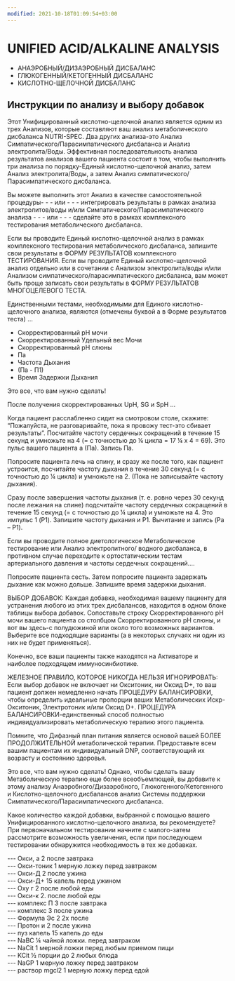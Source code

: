 ```yaml
---
modified: 2021-10-18T01:09:54+03:00
---
```


# UNIFIED ACID/ALKALINE ANALYSIS
-   АНАЭРОБНЫЙ/ДИЗАЭРОБНЫЙ ДИСБАЛАНС
-   ГЛЮКОГЕННЫЙ/КЕТОГЕННЫЙ ДИСБАЛАНС
-   КИСЛОТНО-ЩЕЛОЧНОЙ ДИСБАЛАНС

## Инструкции по анализу и выбору добавок

Этот Унифицированный кислотно-щелочной анализ является одним из трех Анализов, которые составляют ваш анализ метаболического дисбаланса NUTRI-SPEC. Два других анализа-это Анализ Симпатического/Парасимпатического дисбаланса и Анализ электролита/Воды. Эффективная последовательность анализа результатов анализов вашего пациента состоит в том, чтобы выполнить три анализа по порядку-Единый кислотно-щелочной анализ, затем Анализ электролита/Воды, а затем Анализ симпатического/ Парасимпатического дисбаланса.

Вы можете выполнить этот Анализ в качестве самостоятельной процедуры- - - или - - - интегрировать результаты в рамках анализа электролитов/воды и/или Симпатического/Парасимпатического анализа - - - или - - - сделайте это в рамках комплексного тестирования метаболического дисбаланса.

Если вы проводите Единый кислотно-щелочной анализ в рамках комплексного тестирования метаболического дисбаланса, запишите свои результаты в ФОРМУ РЕЗУЛЬТАТОВ комплексного ТЕСТИРОВАНИЯ. Если вы проводите Единый кислотно-щелочной анализ отдельно или в сочетании с Анализом электролита/воды и/или Анализом симпатического/парасимпатического дисбаланса, вам может быть проще записать свои результаты в ФОРМУ РЕЗУЛЬТАТОВ МНОГОЦЕЛЕВОГО ТЕСТА.

Единственными тестами, необходимыми для Единого кислотно-щелочного анализа, являются (отмечены буквой а в Форме результатов теста) …

-   Скорректированный рН мочи
-   Скорректированный Удельный вес Мочи
-   Скорректированный рН слюны
-   Па
-   Частота Дыхания
-   (Па - П1)
-   Время Задержки Дыхания

Это все, что вам нужно сделать!

После получения скорректированных UpH, SG и SpH …

Когда пациент расслабленно сидит на смотровом столе, скажите: “Пожалуйста, не разговаривайте, пока я провожу тест-это сбивает результаты”. Посчитайте частоту сердечных сокращений в течение 15 секунд и умножьте на 4 (= с точностью до ¼ цикла = 17 ¼ х 4 = 69). Это пульс вашего пациента а (Па). Запись Па.

Попросите пациента лечь на спину, и сразу же после того, как пациент устроится, посчитайте частоту дыхания в течение 30 секунд (= с точностью до ¼ цикла) и умножьте на 2. (Пока не записывайте частоту дыхания).

Сразу после завершения частоты дыхания (т. е. ровно через 30 секунд после лежания на спине) подсчитайте частоту сердечных сокращений в течение 15 секунд (= с точностью до ¼ цикла) и умножьте на 4. Это импульс 1 (P1). Запишите частоту дыхания и Р1. Вычитание и запись (Pa – P1).

Если вы проводите полное диетологическое Метаболическое тестирование или Анализ электролитного/ водного дисбаланса, в противном случае переходите к ортостатическим тестам артериального давления и частоты сердечных сокращений.…

Попросите пациента сесть. Затем попросите пациента задержать дыхание как можно дольше. Запишите время задержки дыхания.

ВЫБОР ДОБАВОК: Каждая добавка, необходимая вашему пациенту для устранения любого из этих трех дисбалансов, находится в одном блоке таблицы выбора добавок. Сопоставьте строку Скорректированного рН мочи вашего пациента со столбцом Скорректированного рН слюны, и вот вы здесь-с полудюжиной или около того возможных вариантов. Выберите все подходящие варианты (а в некоторых случаях ни один из них не будет применяться).

Конечно, все ваши пациенты также находятся на Активаторе и наиболее подходящем иммуносинбиотике.

ЖЕЛЕЗНОЕ ПРАВИЛО, КОТОРОЕ НИКОГДА НЕЛЬЗЯ ИГНОРИРОВАТЬ: Если выбор добавок не включает ни Окситоник, ни Оксид D+, то ваш пациент должен немедленно начать ПРОЦЕДУРУ БАЛАНСИРОВКИ, чтобы определить идеальные пропорции ваших Метаболических Искр-Окситоник, Электротоник и/или Оксид D+. ПРОЦЕДУРА БАЛАНСИРОВКИ-единственный способ полностью индивидуализировать метаболическую терапию этого пациента.

Помните, что Дифазный план питания является основой вашей БОЛЕЕ ПРОДОЛЖИТЕЛЬНОЙ метаболической терапии. Предоставьте всем вашим пациентам их индивидуальный DNP, соответствующий их возрасту и состоянию здоровья.

Это все, что вам нужно сделать! Однако, чтобы сделать вашу Метаболическую терапию еще более всеобъемлющей, вы добавите к этому анализу Анаэробного/Дизаэробного, Глюкогенного/Кетогенного и Кислотно-щелочного дисбалансов анализ Системы поддержки Симпатического/Парасимпатического дисбаланса.

Какое количество каждой добавки, выбранной с помощью вашего Унифицированного кислотно-щелочного анализа, вы рекомендуете? При первоначальном тестировании начните с малого-затем рассмотрите возможность увеличения, если при последующем тестировании обнаружится необходимость в тех же добавках.

\--- Окси, а 2 после завтрака  
\--- Окси-тоник 1 мерную ложку перед завтраком  
\--- Окси-Д 2 после ужина  
\--- Окси-Д+ 15 капель перед ужином  
\--- Оху г 2 после любой еды  
\--- Окси-к 2. после любой еды  
\--- комплекс П 3 после завтрака  
\--- комплекс 3 после ужина  
\--- Формула Эс 2 2х после  
\--- Протон и 2 после ужина  
\--- пуз капель 15 капель до еды  
\--- NaBC ¼ чайной ложки. перед завтраком  
\--- NaCit 1 мерной ложки перед любым приемом пищи  
\--- KCit ½ порции до 2 любых блюда  
\--- NaGP 1 мерную ложку перед завтраком  
\--- раствор mgcl2 1 мерную ложку перед едой
